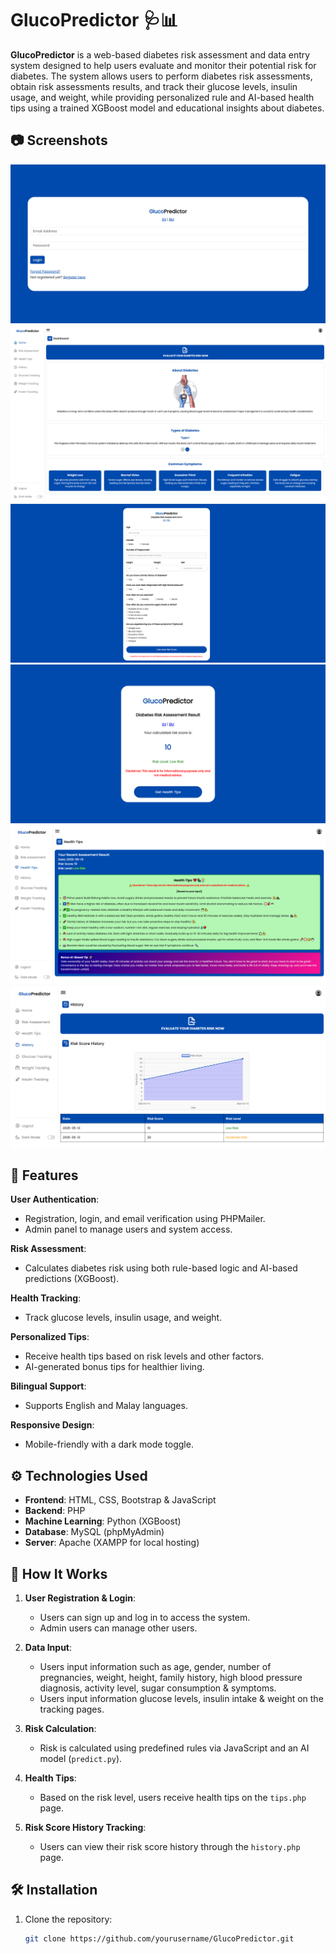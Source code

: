 # GlucoPredictor 🩺📊

**GlucoPredictor** is a web-based diabetes risk assessment and data entry system designed to help users evaluate and monitor their potential risk for diabetes. The system allows users to perform diabetes risk assessments, obtain risk assessments results, and track their glucose levels, insulin usage, and weight, while providing personalized rule and AI-based health tips using a trained XGBoost model and educational insights about diabetes.

## 📷 Screenshots
![Login Page](assets/login.png)
![Dashboard Homepage](assets/home-en.png)
![Diabetes Risk Assessment Form Page](assets/form-en.png)
![Diabetes Risk Assessment Result Page](assets/result.png)
![Personalized Health Tips Page](assets/tips-en.png)
![History Page](assets/history.png)

## 🌟 Features

**User Authentication**:
  - Registration, login, and email verification using PHPMailer.
  - Admin panel to manage users and system access.

**Risk Assessment**:
  - Calculates diabetes risk using both rule-based logic and AI-based predictions (XGBoost).

**Health Tracking**:
  - Track glucose levels, insulin usage, and weight.

**Personalized Tips**:
  - Receive health tips based on risk levels and other factors.
  - AI-generated bonus tips for healthier living.

**Bilingual Support**:
  - Supports English and Malay languages.

**Responsive Design**:
  - Mobile-friendly with a dark mode toggle.

## ⚙️ Technologies Used

  - **Frontend**: HTML, CSS, Bootstrap & JavaScript
  - **Backend**: PHP
  - **Machine Learning**: Python (XGBoost)
  - **Database**: MySQL (phpMyAdmin)
  - **Server**: Apache (XAMPP for local hosting)

## 🧪 How It Works

1. **User Registration & Login**:
     - Users can sign up and log in to access the system.
     - Admin users can manage other users.
   
2. **Data Input**:
     - Users input information such as age, gender, number of pregnancies, weight, height, family history, high blood pressure diagnosis, activity level, sugar consumption & symptoms.
     - Users input information glucose levels, insulin intake & weight on the tracking pages.
   
3. **Risk Calculation**:
     - Risk is calculated using predefined rules via JavaScript and an AI model (`predict.py`).
   
4. **Health Tips**:
     - Based on the risk level, users receive health tips on the `tips.php` page.
   
5. **Risk Score History Tracking**:
     - Users can view their risk score history through the `history.php` page.

## 🛠️ Installation

1. Clone the repository:
   ```bash
   git clone https://github.com/yourusername/GlucoPredictor.git
